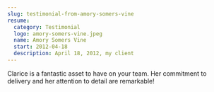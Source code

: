 ```yaml
---
slug: testimonial-from-amory-somers-vine
resume:
  category: Testimonial
  logo: amory-somers-vine.jpeg
  name: Amory Somers Vine
  start: 2012-04-18
  description: April 18, 2012, my client
---
```


Clarice is a fantastic asset to have on your team.
Her commitment to delivery and her attention to detail are remarkable!
